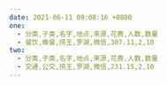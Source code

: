 ```yaml
---
date: 2021-06-11 09:08:16 +0800
one:
  - 分类,子类,名字,地点,来源,花费,人数,数量
  - 餐饮,晚餐,捞王,罗湖,微信,307.11,2,10
two:
  - 分类,子类,名字,地点,来源,花费,人数,数量
  - 交通,公交,捞王,罗湖,微信,231.15,2,10
---
```

